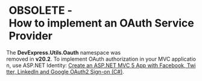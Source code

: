 #  OBSOLETE - How to implement an OAuth Service Provider

The **DevExpress.Utils.Oauth** namespace was removed in **v20.2**. To implement OAuth authorization in your MVC application, use ASP.NET Identity: [Create an ASP.NET MVC 5 App with Facebook, Twitter, LinkedIn and Google OAuth2 Sign-on (C#)](https://docs.microsoft.com/en-us/aspnet/mvc/overview/security/create-an-aspnet-mvc-5-app-with-facebook-and-google-oauth2-and-openid-sign-on).
